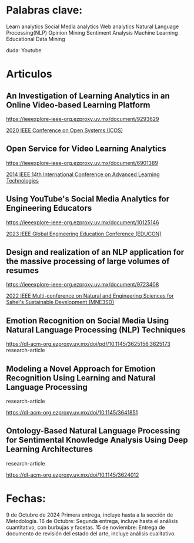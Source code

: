 

# Palabras clave:

Learn analytics
Social Media analytics
Web analytics
Natural Language Processing(NLP)
Opinion Mining
Sentiment Analysis
Machine Learning
Educational Data Mining

duda: Youtube

# Articulos


## An Investigation of Learning Analytics in an Online Video-based Learning Platform

https://ieeexplore-ieee-org.ezproxy.uv.mx/document/9293629

[2020 IEEE Conference on Open Systems (ICOS)](https://ieeexplore-ieee-org.ezproxy.uv.mx/xpl/conhome/9293620/proceeding)


## Open Service for Video Learning Analytics

https://ieeexplore-ieee-org.ezproxy.uv.mx/document/6901389

[2014 IEEE 14th International Conference on Advanced Learning Technologies](https://ieeexplore-ieee-org.ezproxy.uv.mx/xpl/conhome/6901366/proceeding)


## Using YouTube's Social Media Analytics for Engineering Educators

https://ieeexplore-ieee-org.ezproxy.uv.mx/document/10125146

[2023 IEEE Global Engineering Education Conference (EDUCON)](https://ieeexplore-ieee-org.ezproxy.uv.mx/xpl/conhome/10125098/proceeding)


## Design and realization of an NLP application for the massive processing of large volumes of resumes

https://ieeexplore-ieee-org.ezproxy.uv.mx/document/9723408

[2022 IEEE Multi-conference on Natural and Engineering Sciences for Sahel's Sustainable Development (MNE3SD)](https://ieeexplore-ieee-org.ezproxy.uv.mx/xpl/conhome/9723033/proceeding)

## Emotion Recognition on Social Media Using Natural Language Processing (NLP) Techniques

https://dl-acm-org.ezproxy.uv.mx/doi/pdf/10.1145/3625156.3625173
research-article


## Modeling a Novel Approach for Emotion Recognition Using Learning and Natural Language Processing

research-article

https://dl-acm-org.ezproxy.uv.mx/doi/10.1145/3641851


## Ontology-Based Natural Language Processing for Sentimental Knowledge Analysis Using Deep Learning Architectures

research-article

https://dl-acm-org.ezproxy.uv.mx/doi/10.1145/3624012






# Fechas:

9 de Octubre de 2024 Primera entrega, incluye hasta a la sección de Metodología.
16 de Octubre: Segunda entrega, incluye hasta el análisis cuantitativo, con burbujas y facetas.
15 de noviembre: Entrega de documento de revisión del estado del arte, incluye análisis cualitativo.